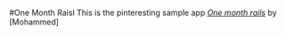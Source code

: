 #One Month Raisl
This is the pinteresting sample app
[*One month rails*](http://onemonthrails.com)
by [Mohammed]